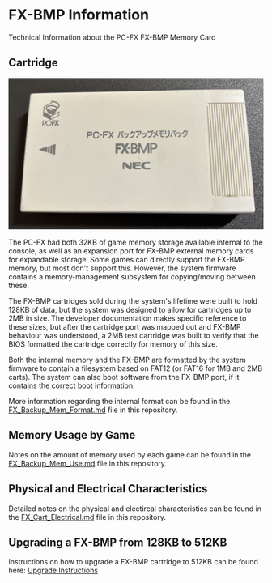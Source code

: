 # FX-BMP Information
Technical Information about the PC-FX FX-BMP Memory Card

## Cartridge

![FX-BMP Cartridge](../images/FX-BMP.jpg)

The PC-FX had both 32KB of game memory storage available internal to the console, as well as an expansion port for FX-BMP
external memory cards for expandable storage.  Some games can directly support the FX-BMP memory, but most don't support this.
However, the system firmware contains a memory-management subsystem for copying/moving between these.

The FX-BMP cartridges sold during the system's lifetime were built to hold 128KB of data, but the system was designed to allow
for cartridges up to 2MB in size.  The developer documentation makes specific reference to these sizes, but after the cartridge port
was mapped out and FX-BMP behaviour was understood, a 2MB test cartridge was built to verify that the BIOS formatted the cartridge
correctly for memory of this size.

Both the internal memory and the FX-BMP are formatted by the system firmware to contain a filesystem based on FAT12 (or FAT16 for
1MB and 2MB carts).  The system can also boot software from the FX-BMP port, if it contains the correct boot information.

More information regarding the internal format can be found in the [FX_Backup_Mem_Format.md](FX_Backup_Mem_Format.md) file in this repository.


## Memory Usage by Game

Notes on the amount of memory used by each game can be found in the [FX_Backup_Mem_Use.md](FX_Backup_Mem_Use.md) file in this repository.


## Physical and Electrical Characteristics

Detailed notes on the physical and electircal characteristics can be found in the [FX_Cart_Electrical.md](FX_Cart_Electrical.md) file in this repository.


## Upgrading a FX-BMP from 128KB to 512KB

Instructions on how to upgrade a  FX-BMP cartridge to 512KB can be found here:
[Upgrade Instructions](../FX-BMP_Upgrade.md)


